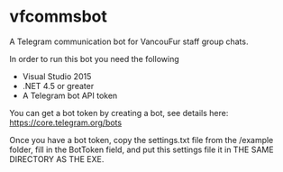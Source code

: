 # vfcommsbot
A Telegram communication bot for VancouFur staff group chats.

In order to run this bot you need the following
 - Visual Studio 2015
 - .NET 4.5 or greater
 - A Telegram bot API token
 
 You can get a bot token by creating a bot, see details here: https://core.telegram.org/bots
 
 Once you have a bot token, copy the settings.txt file from the /example folder, fill in the BotToken field, and put this settings file it in THE SAME DIRECTORY AS THE EXE.
